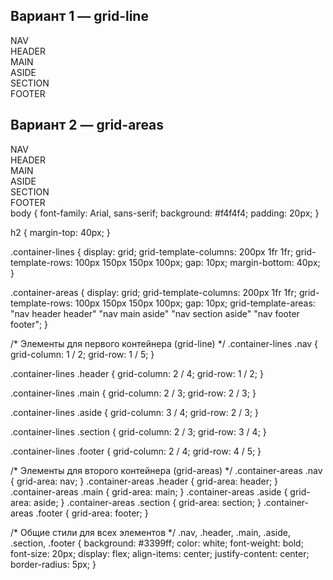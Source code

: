 <!DOCTYPE html>
<html lang="ru">
<head>
  <meta charset="UTF-8">
  <meta name="viewport" content="width=device-width, initial-scale=1.0">
  <title>CSS Grid Layout</title>
  <link rel="stylesheet" href="style.css">
</head>
<body>

  <h2>Вариант 1 — grid-line</h2>
  <div class="container-lines">
    <div class="nav">NAV</div>
    <div class="header">HEADER</div>
    <div class="main">MAIN</div>
    <div class="aside">ASIDE</div>
    <div class="section">SECTION</div>
    <div class="footer">FOOTER</div>
  </div>

  <h2>Вариант 2 — grid-areas</h2>
  <div class="container-areas">
    <div class="nav">NAV</div>
    <div class="header">HEADER</div>
    <div class="main">MAIN</div>
    <div class="aside">ASIDE</div>
    <div class="section">SECTION</div>
    <div class="footer">FOOTER</div>
  </div>

</body>
</html>
body {
  font-family: Arial, sans-serif;
  background: #f4f4f4;
  padding: 20px;
}

h2 {
  margin-top: 40px;
}

.container-lines {
  display: grid;
  grid-template-columns: 200px 1fr 1fr;
  grid-template-rows: 100px 150px 150px 100px;
  gap: 10px;
  margin-bottom: 40px;
}

.container-areas {
  display: grid;
  grid-template-columns: 200px 1fr 1fr;
  grid-template-rows: 100px 150px 150px 100px;
  gap: 10px;
  grid-template-areas:
    "nav header header"
    "nav main aside"
    "nav section aside"
    "nav footer footer";
}

/* Элементы для первого контейнера (grid-line) */
.container-lines .nav {
  grid-column: 1 / 2;
  grid-row: 1 / 5;
}

.container-lines .header {
  grid-column: 2 / 4;
  grid-row: 1 / 2;
}

.container-lines .main {
  grid-column: 2 / 3;
  grid-row: 2 / 3;
}

.container-lines .aside {
  grid-column: 3 / 4;
  grid-row: 2 / 3;
}

.container-lines .section {
  grid-column: 2 / 3;
  grid-row: 3 / 4;
}

.container-lines .footer {
  grid-column: 2 / 4;
  grid-row: 4 / 5;
}

/* Элементы для второго контейнера (grid-areas) */
.container-areas .nav { grid-area: nav; }
.container-areas .header { grid-area: header; }
.container-areas .main { grid-area: main; }
.container-areas .aside { grid-area: aside; }
.container-areas .section { grid-area: section; }
.container-areas .footer { grid-area: footer; }

/* Общие стили для всех элементов */
.nav, .header, .main, .aside, .section, .footer {
  background: #3399ff;
  color: white;
  font-weight: bold;
  font-size: 20px;
  display: flex;
  align-items: center;
  justify-content: center;
  border-radius: 5px;
}
